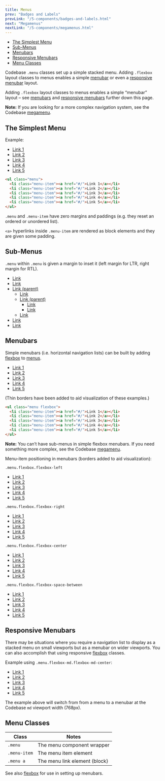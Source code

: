 ```yaml
---
title: Menus
prev: "Badges and Labels"
prevLink: "/5-components/badges-and-labels.html"
next: "Megamenus"
nextLink: "/5-components/megamenus.html"
---
```


<div class="on-page-toc b-thin rounded mb-3e py-1e">
  <ul class="menu small">
    <li class="menu-item"><a href="#the-simplest-modal">The Simplest Menu</a></li>
    <li class="menu-item"><a href="#sub-menus">Sub-Menus</a></li>
    <li class="menu-item"><a href="#menubars">Menubars</a></li>
    <li class="menu-item"><a href="#responsive-menubars">Responsive Menubars</a></li>
    <li class="menu-item"><a href="#menu-classes">Menu Classes</a></li>
  </ul>
</div>

<p class="h4 thin">Codebase <code>.menu</code> classes set up a simple stacked menu. Adding <code>.flexbox</code> layout classes to menus enables a simple <a href="#menubars">menubar</a> or even a <a href="#responsive-menubars">responsive menubar</a> layout.</p>

Adding `.flexbox` layout classes to menus enables a simple “menubar” layout – see [menubars](#menubars) and [responsive menubars](#responsive-menubars) further down this page.

<div class="bg-theme-2 mb-3e p-2e"><strong>Note:</strong> If you are looking for a more complex navigation system, see the Codebase <a href="5-components/megamenu.html">megamenu</a>.</div>

## The Simplest Menu

Example:

<ul class="menu">
  <li class="menu-item"><a href="#/">Link 1</a></li>
  <li class="menu-item"><a href="#/">Link 2</a></li>
  <li class="menu-item"><a href="#/">Link 3</a></li>
  <li class="menu-item"><a href="#/">Link 4</a></li>
  <li class="menu-item"><a href="#/">Link 5</a></li>
</ul>

```HTML
<ul class="menu">
  <li class="menu-item"><a href="#/">Link 1</a></li>
  <li class="menu-item"><a href="#/">Link 2</a></li>
  <li class="menu-item"><a href="#/">Link 3</a></li>
  <li class="menu-item"><a href="#/">Link 4</a></li>
  <li class="menu-item"><a href="#/">Link 5</a></li>
</ul>
```

`.menu` and `.menu-item` have zero margins and paddings (e.g. they reset an ordered or unordered list).

`<a>` hyperlinks inside `.menu-item` are rendered as block elements and they are given some padding.

## Sub-Menus

`.menu` within `.menu` is given a margin to inset it (left margin for LTR, right margin for RTL).

<ul class="menu mb-3e">
  <li class="menu-item"><a href="#/">Link</a></li>
  <li class="menu-item"><a href="#/">Link</a></li>
  <li class="menu-item"><a href="#/">Link (parent)</a>
    <ul class="menu">
      <li class="menu-item"><a href="#/">Link</a></li>
      <li class="menu-item"><a href="#/">Link (parent)</a>
        <ul class="menu">
          <li class="menu-item"><a href="#/">Link</a></li>
          <li class="menu-item"><a href="#/">Link</a></li>
        </ul>
      </li>
      <li class="menu-item"><a href="#/">Link</a></li>
    </ul>
  </li>
  <li class="menu-item"><a href="#/">Link</a></li>
  <li class="menu-item"><a href="#/">Link</a></li>
</ul>

## Menubars

Simple menubars (i.e. horizontal navigation lists) can be built by adding [flexbox](../flexbox) to [menus](../menus).

<ul class="menu flexbox mb-3e">
	<li class="menu-item"><a href="#/">Link 1</a></li>
	<li class="menu-item"><a href="#/">Link 2</a></li>
	<li class="menu-item"><a href="#/">Link 3</a></li>
	<li class="menu-item"><a href="#/">Link 4</a></li>
	<li class="menu-item"><a href="#/">Link 5</a></li>
</ul>

(Thin borders have been added to aid visualization of these examples.)

```HTML
<ul class="menu flexbox">
  <li class="menu-item"><a href="#/">Link 1</a></li>
  <li class="menu-item"><a href="#/">Link 2</a></li>
  <li class="menu-item"><a href="#/">Link 3</a></li>
  <li class="menu-item"><a href="#/">Link 4</a></li>
  <li class="menu-item"><a href="#/">Link 5</a></li>
</ul>
```

<div class="bg-theme-2 mb-3e p-2e"><strong>Note:</strong> You can’t have sub-menus in simple flexbox menubars. If you need something more complex, see the Codebase <a href="5-components/megamenu.html">megamenu</a>.</div>

Menu-item positioning in menubars (borders added to aid visualization):

`.menu.flexbox.flexbox-left`

<ul class="menu flexbox flexbox-left mb-3e b-thin">
	<li class="menu-item"><a href="#/">Link 1</a></li>
	<li class="menu-item"><a href="#/">Link 2</a></li>
	<li class="menu-item"><a href="#/">Link 3</a></li>
	<li class="menu-item"><a href="#/">Link 4</a></li>
	<li class="menu-item"><a href="#/">Link 5</a></li>
</ul>

`.menu.flexbox.flexbox-right`

<ul class="menu flexbox flexbox-right mb-3e b-thin">
	<li class="menu-item"><a href="#/">Link 1</a></li>
	<li class="menu-item"><a href="#/">Link 2</a></li>
	<li class="menu-item"><a href="#/">Link 3</a></li>
	<li class="menu-item"><a href="#/">Link 4</a></li>
	<li class="menu-item"><a href="#/">Link 5</a></li>
</ul>

`.menu.flexbox.flexbox-center`

<ul class="menu flexbox flexbox-center mb-3e b-thin">
	<li class="menu-item"><a href="#/">Link 1</a></li>
	<li class="menu-item"><a href="#/">Link 2</a></li>
	<li class="menu-item"><a href="#/">Link 3</a></li>
	<li class="menu-item"><a href="#/">Link 4</a></li>
	<li class="menu-item"><a href="#/">Link 5</a></li>
</ul>

`.menu.flexbox.flexbox-space-between`

<ul class="menu flexbox flexbox-space-between mb-3e b-thin">
	<li class="menu-item"><a href="#/">Link 1</a></li>
	<li class="menu-item"><a href="#/">Link 2</a></li>
	<li class="menu-item"><a href="#/">Link 3</a></li>
	<li class="menu-item"><a href="#/">Link 4</a></li>
	<li class="menu-item"><a href="#/">Link 5</a></li>
</ul>

## Responsive Menubars

There may be situations where you require a navigation list to display as a stacked menu on small viewports but as a menubar on wider viewports. You can also accomplish that using responsive [flexbox](../flexbox) classes.

Example using `.menu.flexbox-md.flexbox-md-center`:

<ul class="menu flexbox-md flexbox-md-center mb-3e b-thin">
  <li class="menu-item"><a href="#/">Link 1</a></li>
  <li class="menu-item"><a href="#/">Link 2</a></li>
  <li class="menu-item"><a href="#/">Link 3</a></li>
  <li class="menu-item"><a href="#/">Link 4</a></li>
  <li class="menu-item"><a href="#/">Link 5</a></li>
</ul>

The example above will switch from from a menu to a menubar at the Codebase `md` viewport width (768px).

## Menu Classes

<table class="table mb-3e">
  <thead>
    <tr>
      <th>Class</th>
      <th>Notes</th>
    </tr>
  </thead>
  <tbody>
    <tr>
      <td><code>.menu</code></td>
      <td>The menu component wrapper</td>
    </tr>
    <tr>
      <td><code>.menu-item</code></td>
      <td>The menu item element</td>
    </tr>
    <tr>
      <td><code>.menu a</code></td>
      <td>The menu link element (block)</td>
    </tr>
  </tbody>
</table>

See also [flexbox](../5-components/menus.html) for use in setting up menubars.
